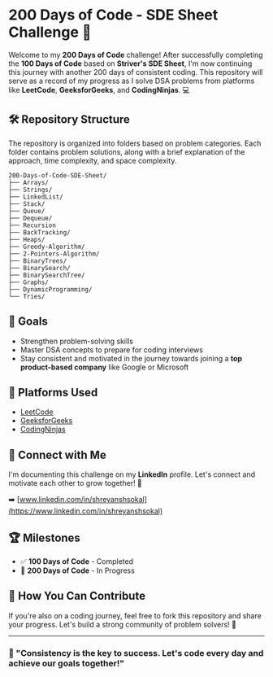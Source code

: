# 200 Days of Code - SDE Sheet Challenge 🚀

Welcome to my **200 Days of Code** challenge! After successfully completing the **100 Days of Code** based on **Striver's SDE Sheet**, I'm now continuing this journey with another 200 days of consistent coding. This repository will serve as a record of my progress as I solve DSA problems from platforms like **LeetCode**, **GeeksforGeeks**, and **CodingNinjas**. 💻

## 🛠️ Repository Structure
The repository is organized into folders based on problem categories. Each folder contains problem solutions, along with a brief explanation of the approach, time complexity, and space complexity.

```
200-Days-of-Code-SDE-Sheet/
├── Arrays/
├── Strings/
├── LinkedList/
├── Stack/
├── Queue/
├── Dequeue/
├── Recursion
├── BackTracking/
├── Heaps/
├── Greedy-Algorithm/
├── 2-Pointers-Algorithm/
├── BinaryTrees/
├── BinarySearch/
├── BinarySearchTree/
├── Graphs/
├── DynamicProgramming/
└── Tries/
```

## 🌱 Goals
- Strengthen problem-solving skills
- Master DSA concepts to prepare for coding interviews
- Stay consistent and motivated in the journey towards joining a **top product-based company** like Google or Microsoft

## 🔗 Platforms Used
- [LeetCode](https://leetcode.com/)
- [GeeksforGeeks](https://www.geeksforgeeks.org/)
- [CodingNinjas](https://www.codingninjas.com/)

## 🤝 Connect with Me
I'm documenting this challenge on my **LinkedIn** profile. Let's connect and motivate each other to grow together! 🎯

➡️ [www.linkedin.com/in/shreyanshsokal](https://www.linkedin.com/in/shreyanshsokal)

## 🏆 Milestones
- ✅ **100 Days of Code** - Completed
- 🔄 **200 Days of Code** - In Progress

## 📢 How You Can Contribute
If you're also on a coding journey, feel free to fork this repository and share your progress. Let's build a strong community of problem solvers! 💪

---

### 💬 "Consistency is the key to success. Let's code every day and achieve our goals together!"
